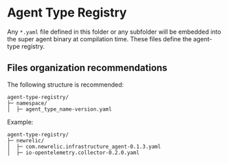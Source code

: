 # Agent Type Registry

Any `*.yaml` file defined in this folder or any subfolder will be embedded into the super agent binary
at compilation time. These files define the agent-type registry.

## Files organization recommendations

The following structure is recommended:

```
agent-type-registry/
├─ namespace/
│  ├─ agent_type_name-version.yaml
```

Example:

```
agent-type-registry/
├─ newrelic/
│  ├─ com.newrelic.infrastructure_agent-0.1.3.yaml
│  ├─ io-opentelemetry.collector-0.2.0.yaml
```
